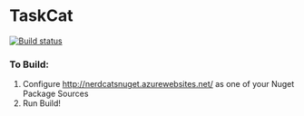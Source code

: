 # TaskCat  
[![Build status](https://ci.appveyor.com/api/projects/status/wljujh5v58rso6wt/branch/master?svg=true)](https://ci.appveyor.com/project/thehoneymad/taskcat/branch/master)



  


### To Build:
1. Configure http://nerdcatsnuget.azurewebsites.net/ as one of your Nuget Package Sources
2. Run Build!
